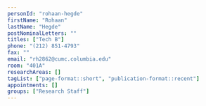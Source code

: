 ```yaml
---
personId: "rohaan-hegde"
firstName: "Rohaan"
lastName: "Hegde"
postNominalLetters: ""
titles: ["Tech B"]
phone: "(212) 851-4793"
fax: ""
email: "rh2862@cumc.columbia.edu"
room: "401A"
researchAreas: []
tagList: ["page-format::short", "publication-format::recent"]
appointments: []
groups: ["Research Staff"]
---
```

